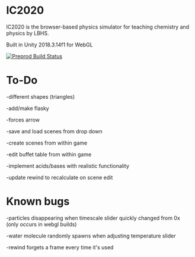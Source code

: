 ﻿# IC2020
IC2020 is the browser-based physics simulator for teaching chemistry and physics by LBHS.

Built in Unity 2018.3.14f1 for WebGL

[![Preprod Build Status](https://travis-ci.org/lbhs/IC2020.svg?branch=master)](https://travis-ci.org/lbhs/IC2020)

# To-Do

-different shapes (triangles)

-add/make flasky

-forces arrow

-save and load scenes from drop down

-create scenes from within game

-edit buffet table from within game

-implement acids/bases with realistic functionality

-update rewind to recalculate on scene edit

# Known bugs

-particles disappearing when timescale slider quickly changed from 0x (only occurs in webgl builds)

-water molecule randomly spawns when adjusting temperature slider

-rewind forgets a frame every time it's used
